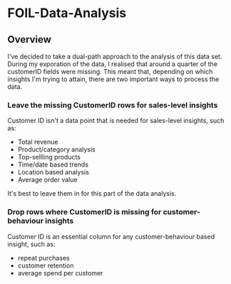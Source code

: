 # FOIL-Data-Analysis

## Overview

I've decided to take a dual-path approach to the analysis of this data set. During my exporation of the data, I realised that around a quarter of the customerID fields were missing. This meant that, depending on which insights I'm trying to attain, there are two important ways to process the data. 

### Leave the missing CustomerID rows for sales-level insights

Customer ID isn't a data point that is needed for sales-level insights, such as:
- Total revenue
- Product/category analysis
- Top-sellling products
- Time/date based trends
- Location based analysis
- Average order value

It's best to leave them in for this part of the data analysis.

### Drop rows where CustomerID is missing for customer-behaviour insights

Customer ID is an essential column for any customer-behaviour based insight, such as:
- repeat purchases
- customer retention
- average spend per customer